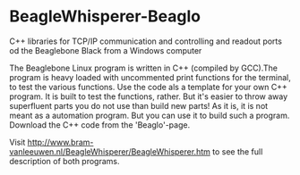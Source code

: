 # BeagleWhisperer-Beaglo
C++ libraries for TCP/IP communication and controlling and readout ports od the Beaglebone Black from a Windows computer

The Beaglebone Linux program is written in C++ (compiled by GCC).The program is heavy loaded with uncommented print functions for the terminal, to test the various functions. Use the code als a template for your own C++ program. It is built to test the functions, rather. But it's easier to throw away superfluent parts you do not use than build new parts! As it is, it is not meant as a automation program. But you can use it to build such a program. Download the C++ code from the 'Beaglo'-page.

Visit http://www.bram-vanleeuwen.nl/BeagleWhisperer/BeagleWhisperer.htm to see the full description of both programs.
